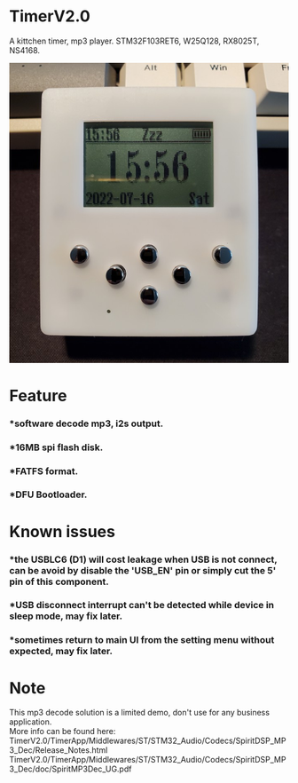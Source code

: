 # TimerV2.0
A kittchen timer, mp3 player. STM32F103RET6, W25Q128, RX8025T, NS4168.  

![image](./Doc/004.jpg)


# Feature
### *software decode mp3, i2s output.  
### *16MB spi flash disk.  
### *FATFS format.  
### *DFU Bootloader.  


# Known issues  
### *the USBLC6 (D1) will cost leakage when USB is not connect, can be avoid by disable the 'USB_EN' pin or simply cut the 5' pin of this component.  
### *USB disconnect interrupt can't be detected while device in sleep mode, may fix later.  
### *sometimes return to main UI from the setting menu without expected, may fix later.  


# Note  
This mp3 decode solution is a limited demo, don't use for any business application.  
More info can be found here:  
TimerV2.0/TimerApp/Middlewares/ST/STM32_Audio/Codecs/SpiritDSP_MP3_Dec/Release_Notes.html  
TimerV2.0/TimerApp/Middlewares/ST/STM32_Audio/Codecs/SpiritDSP_MP3_Dec/doc/SpiritMP3Dec_UG.pdf  
